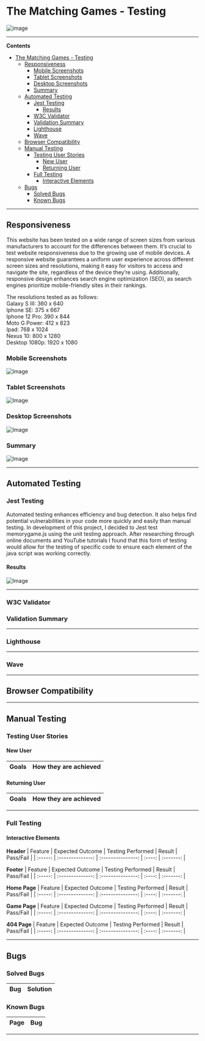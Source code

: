 # The Matching Games - Testing
![image](resources/all-devices-black.png)
***
**Contents**
- [The Matching Games - Testing](#the-matching-games---testing)
  - [Responsiveness](#responsiveness)
    - [Mobile Screenshots](#mobile-screenshots)
    - [Tablet Screenshots](#tablet-screenshots)
    - [Desktop Screenshots](#desktop-screenshots)
    - [Summary](#summary)
  - [Automated Testing](#automated-testing)
    - [Jest Testing](#jest-testing)
      - [Results](#results)
    - [W3C Validator](#w3c-validator)
    - [Validation Summary](#validation-summary)
    - [Lighthouse](#lighthouse)
    - [Wave](#wave)
  - [Browser Compatibility](#browser-compatibility)
  - [Manual Testing](#manual-testing)
    - [Testing User Stories](#testing-user-stories)
      - [New User](#new-user)
      - [Returning User](#returning-user)
    - [Full Testing](#full-testing)
      - [Interactive Elements](#interactive-elements)
  - [Bugs](#bugs)
    - [Solved Bugs](#solved-bugs)
    - [Known Bugs](#known-bugs)

***
## Responsiveness
This website has been tested on a wide range of screen sizes from various manufacturers to account for the differences between them. It’s crucial to test website responsiveness due to the growing use of mobile devices. A responsive website guarantees a uniform user experience across different screen sizes and resolutions, making it easy for visitors to access and navigate the site, regardless of the device they’re using. Additionally, responsive design enhances search engine optimization (SEO), as search engines prioritize mobile-friendly sites in their rankings.

The resolutions tested as as follows:                        
Galaxy S III: 360 x 640                               
Iphone SE: 375 x 667                                  
Iphone 12 Pro: 390 x 844                           
Moto G Power: 412 x 823                                                             
Ipad: 768 x 1024                                                                   
Nexus 10: 800 x 1280                                                                
Desktop 1080p: 1920 x 1080                                       

### Mobile Screenshots
![Image](/resources/testing/mobile-responsive.png)
### Tablet Screenshots
![Image](/resources/testing/tablet-responsive.png)
### Desktop Screenshots
![Image](/resources/testing/desktop-responsiveness.png)
### Summary
![Image](/resources/testing/responsive-summary.png)


***
## Automated Testing
### Jest Testing
Automated testing enhances efficiency and bug detection. It also helps find potential vulnerabilities in your code more quickly and easily than manual testing.
In development of this project, I decided to Jest test memorygame.js using the unit testing approach. After researching through online documents and YouTube tutorials I found that this form of testing would allow for the testing of specific code to ensure each element of the java script was working correctly.                                     
#### Results
![Image](/resources/testing/jest-testing-results.png)
***
### W3C Validator

### Validation Summary

***
### Lighthouse

***
### Wave

***
## Browser Compatibility

***
## Manual Testing
### Testing User Stories
#### New User
| Goals | How they are achieved |
| :-----| :--------------------:|

#### Returning User
| Goals | How they are achieved |
| :---- | :--------------------:|

***
### Full Testing
#### Interactive Elements
**Header**
| Feature | Expected Outcome | Testing Performed | Result | Pass/Fail |
| :-----: | :--------------: | :---------------: | :----: | :-------: |

**Footer** 
| Feature | Expected Outcome | Testing Performed | Result | Pass/Fail |
| :-----: | :--------------: | :---------------: | :----: | :-------: | 

**Home Page** 
| Feature | Expected Outcome | Testing Performed | Result | Pass/Fail |
| :-----: | :--------------: | :---------------: | :----: | :-------: |

**Game Page** 
| Feature | Expected Outcome | Testing Performed | Result | Pass/Fail |
| :-----: | :--------------: | :---------------: | :----: | :-------: |

**404 Page** 
| Feature | Expected Outcome | Testing Performed | Result | Pass/Fail |
| :-----: | :--------------: | :---------------: | :----: | :-------: |

***
## Bugs
### Solved Bugs
| Bug | Solution |
|:----| :------: |

### Known Bugs
| Page | Bug |
| :--- | :-----: |

***